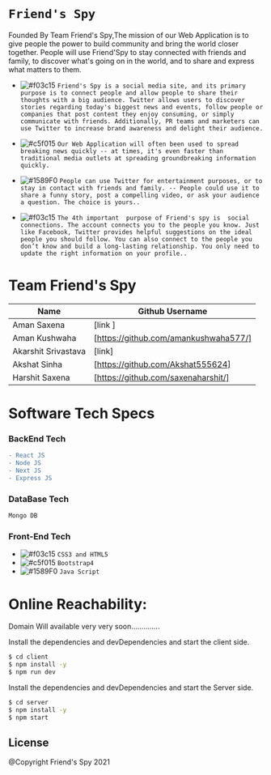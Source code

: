 # ``` Friend's Spy ```
Founded By Team Friend's Spy,The mission of our Web Application is to give people the power to build community and bring the world closer together. People will use Friend'Spy  to stay connected with friends and family, to discover what's going on in the world, and to share and express what matters to them.
   - ![#f03c15](https://via.placeholder.com/15/f03c15/000000?text=+) `Friend's Spy is a social media site, and its primary purpose is to connect people and allow people to share their thoughts with a big audience. Twitter allows users to discover stories regarding today's biggest news and events, follow people or companies that post content they enjoy consuming, or simply communicate with friends. Additionally, PR teams and marketers can use Twitter to increase brand awareness and delight their audience.`

  -  ![#c5f015](https://via.placeholder.com/15/c5f015/000000?text=+) `Our Web Application will often been used to spread breaking news quickly -- at times, it's even faster than traditional media outlets at spreading groundbreaking information quickly.`

  - ![#1589F0](https://via.placeholder.com/15/1589F0/000000?text=+) `People can use Twitter for entertainment purposes, or to stay in contact with friends and family. -- People could use it to share a funny story, post a compelling video, or ask your audience a question. The choice is yours..`
  - ![#f03c15](https://via.placeholder.com/15/f03c15/000000?text=+) `The 4th important  purpose of Friend's spy is  social connections. The account connects you to the people you know. Just like Facebook, Twitter provides helpful suggestions on the ideal people you should follow. You can also connect to the people you don’t know and build a long-lasting relationship. You only need to update the right information on your profile..`


 
# Team Friend's Spy
| Name | Github Username | 
| ------ | ------ |
| Aman Saxena | [link ] |
| Aman Kushwaha | [https://github.com/amankushwaha577/] |
| Akarshit Srivastava | [link] |
| Akshat Sinha | [https://github.com/Akshat555624] |
| Harshit Saxena | [https://github.com/saxenaharshit/] |

 

# Software Tech Specs
### BackEnd Tech
```diff
- React JS
- Node JS
- Next JS
- Express JS
````
### DataBase Tech
```diff
Mongo DB
```

 
### Front-End Tech
- ![#f03c15](https://via.placeholder.com/15/f03c15/000000?text=+) `CSS3 and HTML5`
- ![#c5f015](https://via.placeholder.com/15/c5f015/000000?text=+) `Bootstrap4`
- ![#1589F0](https://via.placeholder.com/15/1589F0/000000?text=+) `Java Script`

# Online Reachability:
Domain Will available very very soon..............

Install the dependencies and devDependencies and start the client side.
```sh
$ cd client
$ npm install -y
$ npm run dev
```

Install the dependencies and devDependencies and start the Server side.
```sh
$ cd server
$ npm install -y
$ npm start
```

License
----
@Copyright Friend's Spy  2021
